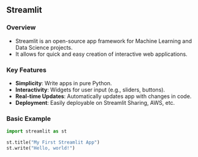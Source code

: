 ## Streamlit

### Overview
- Streamlit is an open-source app framework for Machine Learning and Data Science projects.
- It allows for quick and easy creation of interactive web applications.

### Key Features
- **Simplicity**: Write apps in pure Python.
- **Interactivity**: Widgets for user input (e.g., sliders, buttons).
- **Real-time Updates**: Automatically updates app with changes in code.
- **Deployment**: Easily deployable on Streamlit Sharing, AWS, etc.

### Basic Example
```python
import streamlit as st

st.title("My First Streamlit App")
st.write("Hello, world!")
```

